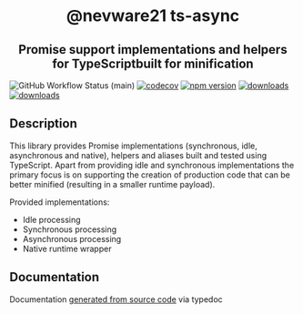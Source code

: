 
<h1 align="center">@nevware21 ts-async</h1>
<h2 align="center">Promise support implementations and helpers for TypeScriptbuilt for minification</h2>


![GitHub Workflow Status (main)](https://img.shields.io/github/workflow/status/nevware21/ts-utils/NodeCI/main)
[![codecov](https://codecov.io/gh/nevware21/ts-utils/branch/main/graph/badge.svg?token=8YCAMUA7VB)](https://codecov.io/gh/nevware21/ts-utils)
[![npm version](https://badge.fury.io/js/%40nevware21%2Fts-utils.svg)](https://badge.fury.io/js/%40nevware21%2Fts-utils)
[![downloads](https://img.shields.io/npm/dt/%40nevware21/ts-utils.svg)](https://www.npmjs.com/package/%40nevware21/ts-utils)
[![downloads](https://img.shields.io/npm/dm/%40nevware21/ts-utils.svg)](https://www.npmjs.com/package/%40nevware21/ts-utils)

## Description

This library provides Promise implementations (synchronous, idle, asynchronous and native), helpers and aliases built and tested using TypeScript. Apart from providing idle and synchronous implementations the primary focus is on supporting the creation of production code that can be better minified (resulting in a smaller runtime payload).

Provided implementations:
- Idle processing
- Synchronous processing
- Asynchronous processing
- Native runtime wrapper

## Documentation

Documentation [generated from source code](https://nevware21.github.io/ts-utils/typedoc/index.html) via typedoc

